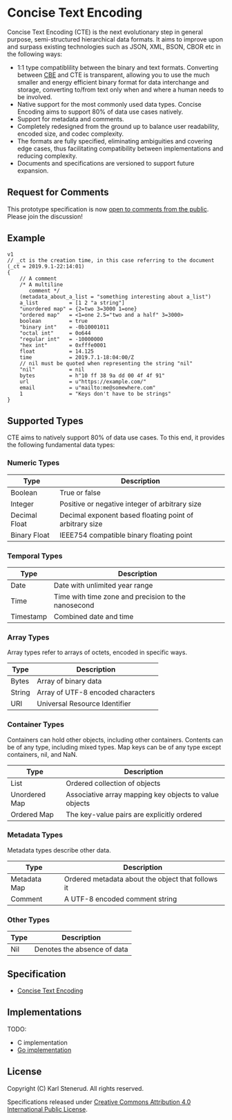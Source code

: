 Concise Text Encoding
=====================

Concise Text Encoding (CTE) is the next evolutionary step in general purpose, semi-structured hierarchical data formats. It aims to improve upon and surpass existing technologies such as JSON, XML, BSON, CBOR etc in the following ways:

 * 1:1 type compatiblility between the binary and text formats. Converting between [CBE](https://github.com/kstenerud/concise-binary-encoding) and CTE is transparent, allowing you to use the much smaller and energy efficient binary format for data interchange and storage, converting to/from text only when and where a human needs to be involved.
 * Native support for the most commonly used data types. Concise Encoding aims to support 80% of data use cases natively.
 * Support for metadata and comments.
 * Completely redesigned from the ground up to balance user readability, encoded size, and codec complexity.
 * The formats are fully specified, eliminating ambiguities and covering edge cases, thus facilitating compatibility between implementations and reducing complexity.
 * Documents and specifications are versioned to support future expansion.



Request for Comments
--------------------

This prototype specification is now [open to comments from the public](https://github.com/kstenerud/concise-encoding/blob/master/request-for-comments.md). Please join the discussion!



Example
-------

    v1
    // _ct is the creation time, in this case referring to the document
    (_ct = 2019.9.1-22:14:01)
    {
        // A comment
        /* A multiline
           comment */
        (metadata_about_a_list = "something interesting about a_list")
        a_list          = [1 2 "a string"]
        "unordered map" = {2=two 3=3000 1=one}
        "ordered map"   = <1=one 2.5="two and a half" 3=3000>
        boolean         = true
        "binary int"    = -0b10001011
        "octal int"     = 0o644
        "regular int"   = -10000000
        "hex int"       = 0xfffe0001
        float           = 14.125
        time            = 2019.7.1-18:04:00/Z
        // nil must be quoted when representing the string "nil"
        "nil"           = nil
        bytes           = h"10 ff 38 9a dd 00 4f 4f 91"
        url             = u"https://example.com/"
        email           = u"mailto:me@somewhere.com"
        1               = "Keys don't have to be strings"
    }



Supported Types
---------------

CTE aims to natively support 80% of data use cases. To this end, it provides the following fundamental data types:


### Numeric Types

| Type          | Description                                             |
| ------------- | ------------------------------------------------------- |
| Boolean       | True or false                                           |
| Integer       | Positive or negative integer of arbitrary size          |
| Decimal Float | Decimal exponent based floating point of arbitrary size |
| Binary Float  | IEEE754 compatible binary floating point                |


### Temporal Types

| Type          | Description                                             |
| ------------- | ------------------------------------------------------- |
| Date          | Date with unlimited year range                          |
| Time          | Time with time zone and precision to the nanosecond     |
| Timestamp     | Combined date and time                                  |


### Array Types

Array types refer to arrays of octets, encoded in specific ways.

| Type          | Description                                             |
| ------------- | ------------------------------------------------------- |
| Bytes         | Array of binary data                                    |
| String        | Array of UTF-8 encoded characters                       |
| URI           | Universal Resource Identifier                           |


### Container Types

Containers can hold other objects, including other containers. Contents can be of any type, including mixed types. Map keys can be of any type except containers, nil, and NaN.

| Type          | Description                                             |
| ------------- | ------------------------------------------------------- |
| List          | Ordered collection of objects                           |
| Unordered Map | Associative array mapping key objects to value objects  |
| Ordered Map   | The key-value pairs are explicitly ordered              |


### Metadata Types

Metadata types describe other data.

| Type          | Description                                             |
| ------------- | ------------------------------------------------------- |
| Metadata Map  | Ordered metadata about the object that follows it       |
| Comment       | A UTF-8 encoded comment string                          |


### Other Types

| Type          | Description                                             |
| ------------- | ------------------------------------------------------- |
| Nil           | Denotes the absence of data                             |



Specification
-------------

 * [Concise Text Encoding](cte-specification.md)



Implementations
---------------

TODO:

 * C implementation
 * [Go implementation](https://github.com/kstenerud/go-cte)



License
-------

Copyright (C) Karl Stenerud. All rights reserved.

Specifications released under [Creative Commons Attribution 4.0 International Public License](LICENSE.md).
